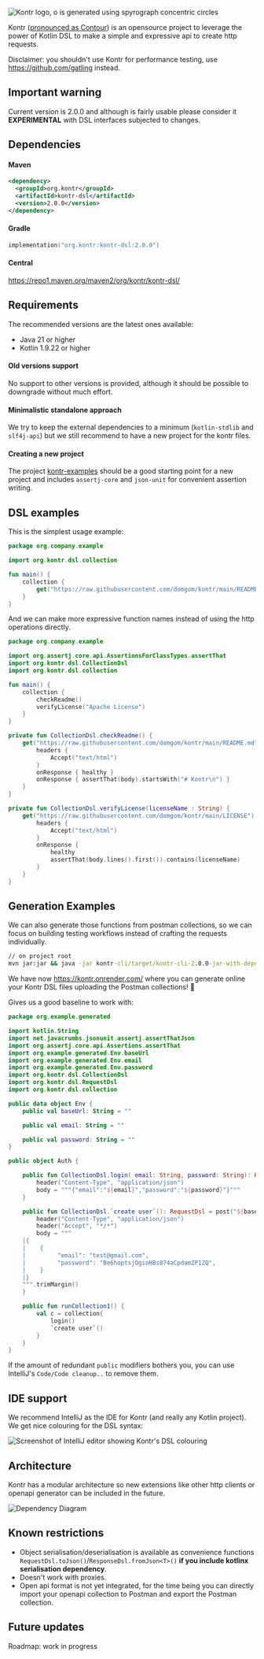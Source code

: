 ![Kontr logo, o is generated using spyrograph concentric circles](.img/kontr-text-and-logo-dark-bg.svg)

Kontr ([pronounced as Contour](https://dictionary.cambridge.org/pronunciation/english/contour)) is an opensource project to leverage the power of Kotlin DSL to make a simple and expressive api to create http requests.

Disclaimer: you shouldn't use Kontr for performance testing, use https://github.com/gatling instead.

## Important warning
Current version is 2.0.0 and although is fairly usable please consider it **EXPERIMENTAL** with DSL interfaces subjected to changes.

## Dependencies
#### Maven
```xml
<dependency>
  <groupId>org.kontr</groupId>
  <artifactId>kontr-dsl</artifactId>
  <version>2.0.0</version>
</dependency>
```
#### Gradle
```kts
implementation("org.kontr:kontr-dsl:2.0.0")
```
#### Central
https://repo1.maven.org/maven2/org/kontr/kontr-dsl/

## Requirements
The recommended versions are the latest ones available:
- Java 21 or higher
- Kotlin 1.9.22 or higher

#### Old versions support
No support to other versions is provided, although it should be possible to downgrade without much effort.
#### Minimalistic standalone approach
We try to keep the external dependencies to a minimum (`kotlin-stdlib` and `slf4j-api`) but we still recommend to have a new project for the kontr files.
#### Creating a new project
The project [kontr-examples](/kontr-examples) should be a good starting point for a new project and includes `assertj-core` and `json-unit` for convenient assertion writing.

## DSL examples
This is the simplest usage example:
```kotlin
package org.company.example

import org.kontr.dsl.collection

fun main() {
    collection {
        get("https://raw.githubusercontent.com/domgom/kontr/main/README.md") { onResponse { ok } }
    }
}
```
And we can make more expressive function names instead of using the http operations directly.

```kotlin
package org.company.example

import org.assertj.core.api.AssertionsForClassTypes.assertThat
import org.kontr.dsl.CollectionDsl
import org.kontr.dsl.collection

fun main() {
    collection {
        checkReadme()
        verifyLicense("Apache License")
    }
}

private fun CollectionDsl.checkReadme() {
    get("https://raw.githubusercontent.com/domgom/kontr/main/README.md") {
        headers {
            Accept("text/html")
        }
        onResponse { healthy }
        onResponse { assertThat(body).startsWith("# Kontr\n") }
    }
}

private fun CollectionDsl.verifyLicense(licenseName : String) {
    get("https://raw.githubusercontent.com/domgom/kontr/main/LICENSE") {
        headers {
            Accept("text/html")
        }
        onResponse {
            healthy
            assertThat(body.lines().first()).contains(licenseName)
        }
    }
}
```

## Generation Examples
We can also generate those functions from postman collections, so we can focus on building testing workflows instead of crafting the requests individually.
```cmd
// on project root
mvn jar:jar && java -jar kontr-cli/target/kontr-cli-2.0.0-jar-with-dependencies.jar gp "kontr-generator-postman/src/test/resources/weather.api.postman_collection.json" "kontr-cli/target/generated-sources/postman" "org.example.generated" "Collection"
```

We have now https://kontr.onrender.com/ where you can generate online your Kontr DSL files uploading the Postman collections! :rocket:

Gives us a good baseline  to work with:
```kotlin
package org.example.generated

import kotlin.String
import net.javacrumbs.jsonunit.assertj.assertThatJson
import org.assertj.core.api.Assertions.assertThat
import org.example.generated.Env.baseUrl
import org.example.generated.Env.email
import org.example.generated.Env.password
import org.kontr.dsl.CollectionDsl
import org.kontr.dsl.RequestDsl
import org.kontr.dsl.collection

public data object Env {
    public val baseUrl: String = ""

    public val email: String = ""

    public val password: String = ""
}

public object Auth {

    public fun CollectionDsl.login( email: String, password: String): RequestDsl = post("${baseUrl}/api/login"){
        header("Content-Type", "application/json")
        body = """{"email":"${email}","password":"${password}"}"""
    }

    public fun CollectionDsl.`create user`(): RequestDsl = post("${baseUrl}/api/user"){
        header("Content-Type", "application/json")
        header("Accept", "*/*")
        body = """
    |{    
    |    {
    |         "email": "test@gmail.com",
    |         "password": "Be6hoptsjOgioHBs874aCpdamZP1ZQ",  
    |    }
    |}
    """.trimMargin()
    }

    public fun runCollection1() {
        val c = collection{
            login()
            `create user`()
        }
    }
}
```
If the amount of redundant `public` modifiers bothers you, you can use IntelliJ's `Code/Code cleanup..` to remove them.

## IDE support
We recommend IntelliJ as the IDE for Kontr (and really any Kotlin project). We get nice colouring for the DSL syntax:

![Screenshot of IntelliJ editor showing Kontr's DSL colouring](.img/weather-api-syntax-hightlight.png)


## Architecture
Kontr has a modular architecture so new extensions like other http clients or openapi generator can be included in the future.


![Dependency Diagram](.img/kontr-deps.svg)


## Known restrictions
- Object serialisation/deserialisation is available as convenience functions `RequestDsl.toJson()`/`ResponseDsl.fromJson<T>()` **if you include kotlinx serialisation dependency**.
- Doesn't work with proxies.
- Open api format is not yet integrated, for the time being you can directly import your openapi collection to Postman and export the Postman collection.

## Future updates
Roadmap: work in progress
